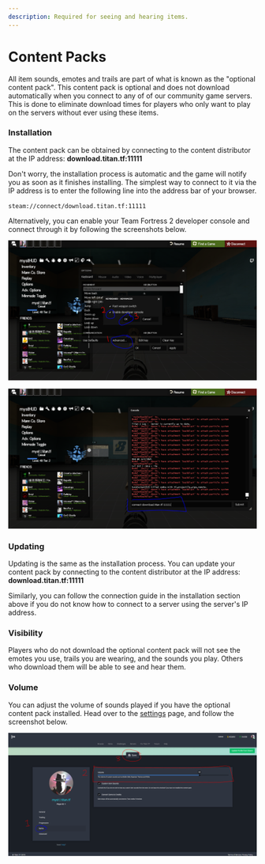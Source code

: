 ```yaml
---
description: Required for seeing and hearing items.
---
```


# Content Packs

All item sounds, emotes and trails are part of what is known as the "optional content pack". This content pack is optional and does not download automatically when you connect to any of of our community game servers. This is done to eliminate download times for players who only want to play on the servers without ever using these items.

### Installation

The content pack can be obtained by connecting to the content distributor at the IP address: **download.titan.tf:11111**

Don't worry, the installation process is automatic and the game will notify you as soon as it finishes installing. The simplest way to connect to it via the IP address is to enter the following line into the address bar of your browser.

```text
steam://connect/download.titan.tf:11111
```

Alternatively, you can enable your Team Fortress 2 developer console and connect through it by following the screenshots below.

![Enabling Team Fortress 2 Developer Console](../.gitbook/assets/image%20%285%29.png)

![Connecting to a Server through Console](../.gitbook/assets/image%20%284%29.png)

### Updating

Updating is the same as the installation process. You can update your content pack by connecting to the content distributor at the IP address: **download.titan.tf:11111**

Similarly, you can follow the connection guide in the installation section above if you do not know how to connect to a server using the server's IP address.

### Visibility

Players who do not download the optional content pack will not see the emotes you use, trails you are wearing, and the sounds you play. Others who download them will be able to see and hear them.

### Volume

You can adjust the volume of sounds played if you have the optional content pack installed. Head over to the [settings](https://titan.tf/settings) page, and follow the screenshot below.

![](../.gitbook/assets/image%20%282%29.png)

